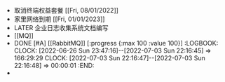 - 取消终端权益套餐 [[Fri, 08/01/2022]]
- 家里网络到期 [[Fri, 01/01/2023]]
- LATER 企业日志收集系统文档编写
- [[MQ]]
- DONE [#A] [[RabbitMQ]]   [:progress {:max 100 :value 100}]
  :LOGBOOK:
  CLOCK: [2022-06-26 Sun 23:47:16]--[2022-07-03 Sun 22:16:45] =>  166:29:29
  CLOCK: [2022-07-03 Sun 22:16:47]--[2022-07-03 Sun 22:16:48] =>  00:00:01
  :END:
-